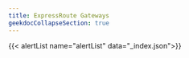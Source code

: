 ```yaml
---
title: ExpressRoute Gateways
geekdocCollapseSection: true
---
```


{{< alertList name="alertList" data="_index.json">}}
